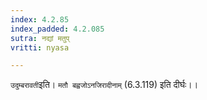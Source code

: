 ```yaml
---
index: 4.2.85
index_padded: 4.2.085
sutra: नद्यां मतुप्
vritti: nyasa

---
```

`उदुम्बरावती`इति। `मतौ बह्वजोऽनजिरादीनाम्` (6.3.119) इति दीर्घः।।